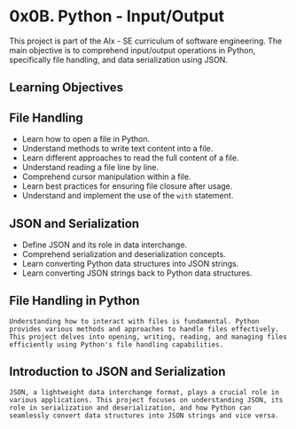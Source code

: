 0x0B. Python - Input/Output
===========================

This project is part of the Alx - SE curriculum of software engineering. The main objective is to comprehend input/output operations in Python, specifically file handling, and data serialization using JSON.


## Learning Objectives


File Handling
-------------
-   Learn how to open a file in Python.
-   Understand methods to write text content into a file.
-   Learn different approaches to read the full content of a file.
-   Understand reading a file line by line.
-   Comprehend cursor manipulation within a file.
-   Learn best practices for ensuring file closure after usage.
-   Understand and implement the use of the `with` statement.

JSON and Serialization
----------------------
-   Define JSON and its role in data interchange.
-   Comprehend serialization and deserialization concepts.
-   Learn converting Python data structures into JSON strings.
-   Learn converting JSON strings back to Python data structures.

File Handling in Python
-----------------------
    Understanding how to interact with files is fundamental. Python provides various methods and approaches to handle files effectively. This project delves into opening, writing, reading, and managing files efficiently using Python's file handling capabilities.

Introduction to JSON and Serialization
--------------------------------------
    JSON, a lightweight data interchange format, plays a crucial role in various applications. This project focuses on understanding JSON, its role in serialization and deserialization, and how Python can seamlessly convert data structures into JSON strings and vice versa.
